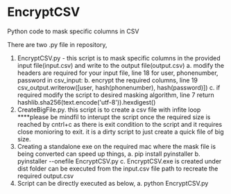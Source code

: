 # EncryptCSV
Python code to mask specific columns in CSV

There are two .py file in repository,
1. EncryptCSV.py - this script is to mask specific columns in the provided input file(input.csv) and write to the output file(output.csv)
   a. modify the headers are required for your input file, line 18
       for user, phonenumber, password in csv_input: 
   b. encrypt the required columns, line 19
        csv_output.writerow([user, hash(phonenumber), hash(password)])
   c. if required modify the script to desired masking algorithm, line 7
            return hashlib.sha256(text.encode('utf-8')).hexdigest()
2. CreateBigFile.py. this script is to create a csv file with infite loop ****please be mindfil to interupt the script once the required size is reached by cntrl+c as there is exit condition to the script and it requires close monioring to exit. it is a dirty script to just create a quick file of big size.
3. Creating a standalone exe on the required mac where the mask file is being converted can speed up things,
   a. pip install pyinstaller
   b. pyinstaller --onefile EncryptCSV.py
   c. EncryptCSV.exe is created under dist folder can be executed from the input.csv file path to recreate the required output.csv
4. Script can be directly executed as below,
   a. python EncryptCSV.py
